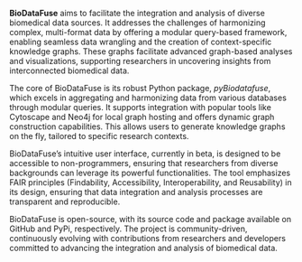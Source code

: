 **BioDataFuse** aims to facilitate the integration and analysis of diverse biomedical data sources. It addresses the challenges of harmonizing complex, multi-format data by offering a modular query-based framework, enabling seamless data wrangling and the creation of context-specific knowledge graphs. These graphs facilitate advanced graph-based analyses and visualizations, supporting researchers in uncovering insights from interconnected biomedical data.

The core of BioDataFuse is its robust Python package, *pyBiodatafuse*, which excels in aggregating and harmonizing data from various databases through modular queries. It supports integration with popular tools like Cytoscape and Neo4j for local graph hosting and offers dynamic graph construction capabilities. This allows users to generate knowledge graphs on the fly, tailored to specific research contexts.

BioDataFuse’s intuitive user interface, currently in beta, is designed to be accessible to non-programmers, ensuring that researchers from diverse backgrounds can leverage its powerful functionalities. The tool emphasizes FAIR principles (Findability, Accessibility, Interoperability, and Reusability) in its design, ensuring that data integration and analysis processes are transparent and reproducible.

BioDataFuse is open-source, with its source code and package available on GitHub and PyPi, respectively. The project is community-driven, continuously evolving with contributions from researchers and developers committed to advancing the integration and analysis of biomedical data.


